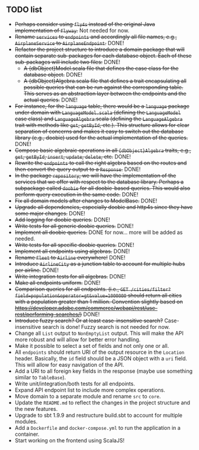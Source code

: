 TODO list
----------

- ~~Perhaps consider using `fly4s` instead of the original Java implementation of `Flyway`.~~ Not needed for now.
- ~~Rename `services` to `endpoints` and accordingly all file names, e.g., `AirplaneService` to `AirplaneEndpoint`.~~
  DONE!
- ~~Refactor the project structure to introduce a domain package that will contain separate sub-packages for each
  database object. Each of these sub-packages will include two files:~~ DONE!
    - ~~A {dbObject}Model.scala file that defines the case class for the database object.~~ DONE!
    - ~~A {dbObject}Algebra.scala file that defines a trait encapsulating all possible queries that can be run against
      the corresponding table. This serves as an abstraction layer between the endpoints and the actual queries.~~ DONE!
- ~~For instance, for the `language` table, there would be a `language` package under domain
  with `LanguageModel.scala` (defining the `LanguageModel` case class) and `LanguageAlgebra`.scala (defining
  the `LanguageAlgebra` trait with methods like `get`, `getById`, etc.). This structure allows for clear separation of
  concerns and makes it easy to switch out the database library (e.g., doobie) used for the actual implementation of the
  queries.~~ DONE!
- ~~Compose basic algebraic operations in all `{dbObject}Algebra` traits,
  e.g., `get`, `getById`, `insert`, `update`, `delete`, etc.~~ DONE!
- ~~Rewrite the `endpoints` to call the right algebra based on the routes and then convert the query output to
  a `Response`.~~ DONE!
- ~~In the package `repository`, we will have the implementation of the services that we offer with respect to the
  database library. Perhaps a subpackage called `doobie` for all doobie-based queries. This would also perform query
  execution in the same code.~~ DONE!
- ~~Fix all domain models after changes to ModelBase.~~ DONE!
- ~~Upgrade all dependencies, especially doobie and http4s since they have some major changes.~~ DONE!
- ~~Add logging for doobie queries.~~ DONE!
- ~~Write tests for all generic doobie queries.~~ DONE!
- ~~Implement all doobie queries.~~ DONE for now... more will be added as needed.
- ~~Write tests for all specific doobie queries.~~ DONE!
- ~~Implement all endpoints using algebras.~~ DONE!
- ~~Rename `Fleet` to `Airline` everywhere!~~ DONE!
- ~~Introduce `AirlineCity` as a junction table to account for multiple hubs per airline.~~ DONE!
- ~~Write integration tests for all algebras.~~ DONE!
- ~~Make all endpoints uniform.~~ DONE!
- ~~Comparison queries for all endpoints. (i.e., `GET /cities/filter?field=population&operator=gt&value=1000000` should
  return all cities with
  a population greater than 1 million. Convention slightly based
  on https://developer.adobe.com/commerce/webapi/rest/use-rest/performing-searches/)~~ DONE!
- ~~Introduce ~~fuzzy search? Or at least~~ case-insensitive search?~~ Case-insensitive search is done! Fuzzy search is
  not needed for now.
- Change all `List` output to `NonEmptyList` output. This will make the API more robust and will allow for better
  error handling.
- Make it possible to select a set of fields and not only one or all.
- All `endpoints` should return URI of the output resource in the `Location` header. Basically, the `id` field should be
  a JSON object with a `uri` field. This will allow for easy navigation of the API.
- Add a URI to all foreign key fields in the response (maybe use something similar to `TableBase`).
- Write unit/integration/both tests for all endpoints.
- Expand API endpoint list to include more complex operations.
- Move domain to a separate module and rename `src` to `core`.
- Update the `README.md` to reflect the changes in the project structure and the new features.
- Upgrade to sbt 1.9.9 and restructure build.sbt to account for multiple modules.
- Add a `Dockerfile` and `docker-compose.yml` to run the application in a container.
- Start working on the frontend using ScalaJS!
